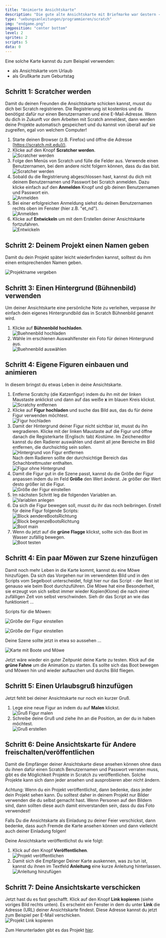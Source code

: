 ```yaml
---
title: "Animierte Ansichtskarte"
description: "Die gute alte Ansichtskarte mit Briefmarke war Gestern - heute bauen wir uns unsere eigene animierte Karte und verschicken sie an unsere Freunde."
type: "uebungsanleitungen/programmieren/scratch"
img: "endgame.png"
imgposition: "center bottom"
level: 2
sprites: 2
scripts: 5
data: 0
---
```


Eine solche Karte kannst du zum Beispiel verwenden:

* als Ansichtskarte vom Urlaub
* als Grußkarte zum Geburtstag

## Schritt 1: Scratcher werden

Damit du deinen Freunden die Ansichtskarte schicken kannst, musst du dich bei Scratch registrieren. Die Registrierung ist kostenlos und du benötigst dafür nur einen Benutzernamen und eine E-Mail-Adresse. Wenn du dich in Zukunft vor dem Arbeiten mit Scratch anmeldest, dann werden deine Projekte automatisch gespeichert und du kannst von überall auf sie zugreifen, egal von welchem Computer!

1. Starte deinen Browser (z.B. Firefox) und öffne die Adresse [https://scratch.mit.edu]().
2. Klicke auf den Knopf **Scratcher werden**.  
![Scratcher werden](scratcher_werden_1.jpg)
3. Folge den Menüs von Scratch und fülle die Felder aus. Verwende einen Benutzernamen, bei dem andere nicht folgern können, dass du das bist.  
![Scratcher werden](scratcher_werden_2.jpg)
4. Sobald du die Registrierung abgeschlossen hast, kannst du dich mit deinem Benutzernamen und Passwort bei Scratch anmelden. Dazu klicke einfach auf den **Anmelden** Knopf und gib deinen Benutzernamen und Passwort ein.  
![Anmelden](anmelden.jpg)
5. Bei einer erfolgreichen Anmeldung siehst du deinen Benutzernamen rechts oben im Fenster (hier z.B. "et_nd").  
![Anmelden](angemeldet.jpg)
6. Klicke auf **Entwickeln** um mit dem Erstellen deiner Ansichtskarte fortzufahren.  
![Entwickeln](entwickeln.jpg)

## Schritt 2: Deinem Projekt einen Namen geben

Damit du dein Projekt später leicht wiederfinden kannst, solltest du ihm einen entsprechenden Namen geben.

![Projektname vergeben](projektname_vergeben.jpg)

## Schritt 3: Einen Hintergrund (Bühnenbild) verwenden

Um deiner Ansichtskarte eine persönliche Note zu verleihen, verpasse ihr einfach dein eigenes Hintergrundbild das in Scratch Bühnenbild genannt wird.

1. Klicke auf **Bühnenbild hochladen**.  
![Buehnenbild hochladen](buehnenbild_hochladen.jpg)
2. Wähle im erschienen Auswahlfenster ein Foto für deinen Hintergrund aus.  
![Buehnenbild auswählen](buehnenbild_auswaehlen.jpg)

## Schritt 4: Eigene Figuren einbauen und animieren

In diesem bringst du etwas Leben in deine Ansichtskarte.

1. Entferne Scratchy (die Katzenfigur) indem du ihn mit der linken Maustaste anklickst und dann auf das weiße **x** im blauen Kreis klickst.  
![Scratchy entfernen](scratchy_entfernen.jpg)
2. Klicke auf **Figur hochladen** und suche das Bild aus, das du für deine Figur verwenden möchtest.  
![Figur hochladen](figur_hochladen.jpg)
3. Damit der Hintergrund deiner Figur nicht sichtbar ist, musst du ihn wegradieren. Klicke mit der linken Maustaste auf die Figur und öffne danach die Registerkarte (Englisch: tab) *Kostüme*. Im Zeicheneditor kannst du den Radierer auswählen und damit all jene Bereiche im Bild entfernen, die durchsichtig sein sollen.  
![Hintergrund von Figur entfernen](radierer_auswaehlen.jpg)  
Nach dem Radieren sollte der durchsichtige Bereich das Schachbrettmuster enthalten.  
![Figur ohne Hintergrund](segelboot_ohne_hintergrund.jpg)  
4. Damit die Figur gut in die Szene passt, kannst du die Größe der Figur anpassen indem du im Feld **Größe** den Wert änderst. Je größer der Wert desto größer ist die Figur.  
![Größe der Figur einstellen](groesse_einstellen.jpg)  
5. Im nächsten Schritt leg die folgenden Variablen an.  
![Variablen anlegen](variablen.jpg)  
6. Da sich die Figur bewegen soll, musst du ihr das noch beibringen. Erstell für deine Figur folgende Scripts:   
![Block aendereBootsRichtung](block_aendereBootsRichtung.jpg)  
![Block begrenzeBootsRichtung](block_begrenzeBootsRichtung.jpg)  
![Boot main](boot_main.jpg)  
7. Wenn du jetzt auf die **grüne Flagge** klickst, sollte sich das Boot im Wasser zufällig bewegen.  
![Boot testen](bewegung_des_boots_testen.jpg)  

## Schritt 4: Ein paar Möwen zur Szene hinzufügen

Damit noch mehr Leben in die Karte kommt, kannst du eine Möwe hinzufügen. Da sich das Vorgehen nur im verwendeten Bild und in den Scripts vom Segelboot unterscheidet, folgt hier nur das Script - der Rest ist genauso wie beim Boot durchzuführen. Die Möwe hat eine Besonderheit, sie erzeugt von sich selbst immer wieder Kopien(Klone) die nach einer zufälligen Zeit von selbst verschwinden. Sieh dir das Script an wie das funktioniert ...

Scripts für die Möwen:

![Größe der Figur einstellen](moewe_main.jpg)  

![Größe der Figur einstellen](moewe_wenn_klon_entstehe.jpg)  

Deine Szene sollte jetzt in etwa so aussehen ...

![Karte mit Boote und Möwe](karte_mit_segelboot_und_moewe.jpg)  

Jetzt wäre wieder ein guter Zeitpunkt deine Karte zu testen. Klick auf die **grüne Fahne** um die Animation zu starten. Es sollte sich das Boot bewegen und Möwen hin und wieder auftauchen und durchs Bild fliegen.

## Schritt 5: Einen Urlaubsgruß hinzufügen

Jetzt fehlt bei deiner Ansichtskarte nur noch ein kurzer Gruß. 

1. Lege eine neue Figur an indem du auf **Malen** klickst.   
![Gruß Figur malen](gruss_malen.jpg)  
2. Schreibe deine Gruß und ziehe ihn an die Position, an der du in haben möchtest.  
![Gruß erstellen](gruss_erstellen.jpg)  

## Schritt 6: Deine Ansichtskarte für Andere freischalten/veröffentlichen

Damit die Empfänger deiner Ansichtskarte diese ansehen können ohne dass du ihnen dafür einen Scratch Benutzernamen und Passwort verraten muss, gibt es die Möglichkeit Projekte in Scratch zu veröffentlichen. Solche Projekte kann sich dann jeder ansehen und ausprobieren aber nicht ändern.

<div class="warning">

Achtung: Wenn du ein Projekt veröffentlichst, dann bedenke, dass jeder dein Projekt sehen kann. Du solltest daher in deinem Projekt nur Bilder verwenden die du selbst gemacht hast. Wenn Personen auf den Bildern sind, dann sollten diese auch damit einverstanden sein, dass du das Foto verwendest!

Falls Du die Ansichtskarte als Einladung zu deiner Feier verschickst, dann bedenke, dass auch Fremde die Karte ansehen können und dann vielleicht auch deiner Einladung folgen!

</div>

Deine Ansichtskarte veröffentlichst du wie folgt:

1. Klick auf den Knopf **Veröffentlichen**.  
![Projekt veröffentlichen](projekt_veroeffentlichen.jpg)  
2. Damit sich die Empfänger Deiner Karte auskennen, was zu tun ist, kannst du ihnen im Textfeld **Anleitung** eine kurze Anleitung hinterlassen.  
![Anleitung hinzufügen](projekt_veroeffentlichen_beschreibung.jpg)  

## Schritt 7: Deine Ansichtskarte verschicken

Jetzt hast du es fast geschafft. Klick auf den Knopf **Link kopieren** (siehe voriges Bild rechts unten). Es erscheint ein Fenster in dem du unter **Link** die Adresse (URL) deiner Ansichtskarte findest. Diese Adresse kannst du jetzt zum Beispiel per E-Mail verschicken.  
![Projekt Link kopieren](projekt_link.jpg)  

Zum Herunterladen gibt es das Projekt [hier](animated_postcard.sb3).
